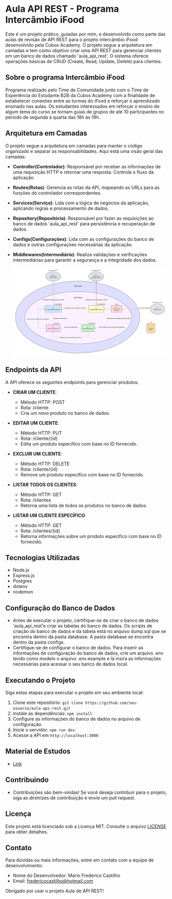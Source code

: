 # Aula API REST -  Programa Intercâmbio iFood

Este é um projeto prático, guiadas por mim, e desenvolvido como parte das aulas de revisão de API REST para o projeto intercâmbio iFood desenvolvido pela Cubos Academy. O projeto segue a arquitetura em camadas e tem como objetivo criar uma API REST para gerenciar clientes em um banco de dados chamado 'aula_api_rest'. O sistema oferece operações básicas de CRUD (Create, Read, Update, Delete) para clientes.

## Sobre o programa Intercâmbio iFood

Programa realizado pelo Time de Comunidade junto com o Time de Experiência do Estudante B2B da Cubos Academy com a finalidade de estabelecer conexões entre as turmas do iFood e reforçar o aprendizado ensinado nas aulas. Os estudantes interessados em reforçar o ensino de algum tema do curso se tornam guias de grupos de até 10 participantes no período de segunda à quarta das 18h às 19h.  

## Arquitetura em Camadas

O projeto segue a arquitetura em camadas para manter o código organizado e separar as responsabilidades. Aqui está uma visão geral das camadas:

- **Controller(Controlador)**: Responsável por receber as informações de uma requisição HTTP e retornar uma resposta. Controla o fluxo da aplicação.

- **Routes(Rotas)**: Gerencia as rotas da API, mapeando as URLs para as funções do controlador correspondentes.

- **Services(Serviço)**: Lida com a lógica de negócios da aplicação, aplicando regras e processamento de dados.

- **Repository(Repositório)**: Responsável por fazer as requisições ao banco de dados 'aula_api_rest' para persistência e recuperação de dados.

- **Configs(Configurações)**: Lida com as configurações do banco de dados e outras configurações necessárias da aplicação.

- **Middlewares(Intermediário)**: Realiza validações e verificações intermediárias para garantir a segurança e a integridade dos dados.

  ![Minha Imagem](https://github.com/mfcastilho/aula-api-rest/blob/master/docs/fluxo-arquitetura-em-camadas.png)


## Endpoints da API

A API oferece os seguintes endpoints para gerenciar produtos:

- **CRIAR UM CLIENTE**: 
  - Método HTTP: POST
  - Rota: /cliente
  - Cria um novo produto no banco de dados.

- **EDITAR UM CLIENTE**: 
  - Método HTTP: PUT
  - Rota: /cliente/{id}
  - Edita um produto específico com base no ID fornecido.

- **EXCLUIR UM CLIENTE**: 
  - Método HTTP: DELETE
  - Rota: /cliente/{id}
  - Remove um produto específico com base no ID fornecido.

- **LISTAR TODOS OS CLIENTES**:
  - Método HTTP: GET
  - Rota: /clientes
  - Retorna uma lista de todos os produtos no banco de dados.

- **LISTAR UM CLIENTE ESPECÍFICO**:
  - Método HTTP: GET
  - Rota: /clientes/{id}
  - Retorna informações sobre um produto específico com base no ID fornecido.

## Tecnologias Utilizadas

- Node.js
- Express.js
- Postgres
- dotenv
- nodemon

## Configuração do Banco de Dados

- Antes de executar o projeto, certifique-se de criar o banco de dados 'aula_api_rest'e criar as tabelas do banco de dados. Os scripts de criação do banco de dados e da tabela está no arquivo dump.sql que se encontra dentro da pasta database. A pasta database se encontra dentro da pasta configs.
- Certifique-se de configurar o banco de dados. Para inserir as informações de configuração do banco de dados, crie um arquivo .env tendo como modelo o arquivo .env.example e lá insira as informações necessárias para acessar o seu banco de dados local.

## Executando o Projeto

Siga estas etapas para executar o projeto em seu ambiente local:

1. Clone este repositório: `git clone https://github.com/seu-usuario/aula-api-rest.git`
2. Instale as dependências: `npm install`
3. Configure as informações do banco de dados no arquivo de configuração.
4. Inicie o servidor: `npm run dev`
5. Acesse a API em `http://localhost:3000`


## Material de Estudos
- <a href="https://mf-programacao.notion.site/API-REST-2e64be29aa3f43218757bd8c6e1474f0?pvs=25">Link</a>

## Contribuindo

- Contribuições são bem-vindas! Se você deseja contribuir para o projeto, siga as diretrizes de contribuição e envie um pull request.

## Licença

Este projeto está licenciado sob a Licença MIT. Consulte o arquivo [LICENSE](https://github.com/mfcastilho/aula-api-rest/blob/master/LICENSE) para obter detalhes.

## Contato

Para dúvidas ou mais informações, entre em contato com a equipe de desenvolvimento:

- Nome do Desenvolvedor: Mario Frederico Castilho
- Email: fredericocastilho@hotmail.com

Obrigado por usar o projeto Aula de API REST!

